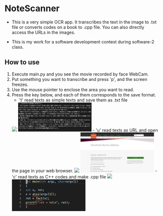 # NoteScanner
- This is a very simple OCR app. It transcribes the text in the image to .txt file or converts codes on a book to .cpp file. You can also directly access the URLs in the images.

- This is my work for a software development contest during software-2 class.


## How to use
1. Execute main.py and you see the movie recorded by face WebCam.
2. Put something you want to transcribe and press 'p', and the screen freezes.
3. Use the mouse pointer to enclose the area you want to read.
4. Press the key below, and each of them corresponds to the save format.
    - 't' read texts as simple texts and save them as .txt file
    <img src="https://github.com/dkasuga/NoteScanner/blob/master/img/img2.png" width=50%>
    <img src="https://github.com/dkasuga/NoteScanner/blob/master/img/out1.png" width=50%>
    - 'u' read texts as URL and open the page in your web browser.
    <img src="https://github.com/dkasuga/NoteScanner/blob/master/img/img3.png" width=50%>
    <img src="https://github.com/dkasuga/NoteScanner/blob/master/img/out3.png" width=50%>
    - 'c' read texts as C++ codes and make .cpp file
    <img src="https://github.com/dkasuga/NoteScanner/blob/master/img/img1.png" width=50%>
    <img src="https://github.com/dkasuga/NoteScanner/blob/master/img/out2.png" width=50%>

